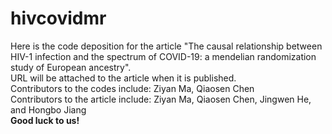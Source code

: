 # hivcovidmr
Here is the code deposition for the article "The causal relationship between HIV-1 infection and the spectrum of COVID-19: a mendelian randomization study of European ancestry".  
URL will be attached to the article when it is published.  
Contributors to the codes include: Ziyan Ma, Qiaosen Chen  
Contributors to the article include: Ziyan Ma, Qiaosen Chen, Jingwen He, and Hongbo Jiang  
__Good luck to us!__
